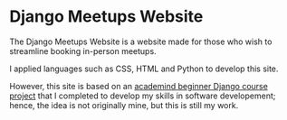 # Django Meetups Website 

The Django Meetups Website is a website made for those who wish to streamline booking in-person meetups. 

I applied languages such as CSS, HTML and Python to develop this site. 

However, this site is based on an [academind beginner Django course project]([url](https://youtu.be/t7DrJqcUviA)) that I completed to develop my skills in software developement; hence, the idea is not originally mine, but this is still my work. 
